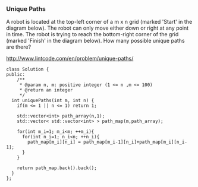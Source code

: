 
### Unique Paths

A robot is located at the top-left corner of a m x n grid (marked 'Start' in the diagram below).
The robot can only move either down or right at any point in time. The robot is trying to reach the bottom-right corner of the grid (marked 'Finish' in the diagram below).
How many possible unique paths are there?

http://www.lintcode.com/en/problem/unique-paths/

```
class Solution {
public:
    /**
     * @param n, m: positive integer (1 <= n ,m <= 100)
     * @return an integer
     */
  int uniquePaths(int m, int n) {
    if(m <= 1 || n <= 1) return 1;

    std::vector<int> path_array(n,1);
    std::vector< std::vector<int> > path_map(m,path_array);

    for(int m_i=1; m_i<m; ++m_i){
      for(int n_i=1; n_i<n; ++n_i){
        path_map[m_i][n_i] = path_map[m_i-1][n_i]+path_map[m_i][n_i-1];
      }
    }

    return path_map.back().back();
  }
};

```